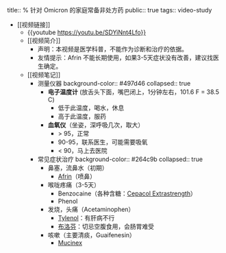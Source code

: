 title:: % 针对 Omicron 的家庭常备非处方药
public:: true
tags:: video-study

- [[视频链接]]
	- {{youtube https://youtu.be/SDYiNnt4Lfo}}
	- [[视频简介]]
		- 声明：本视频是医学科普，不能作为诊断和治疗的依据。
		- 友情提示：Afrin 不能长期使用，如果3-5天症状没有改善，建议找医生确定。
	- [[视频笔记]]
		- 测量仪器
		  background-color:: #497d46
		  collapsed:: true
			- **电子温度计** (放舌头下面，嘴巴闭上，1分钟左右，101.6 F = 38.5 C)
				- 低于此温度，喝水，休息
				- 高于此温度，服药
			- **血氧仪**（坐姿，深呼吸几次，取大）
				- \> 95，正常
				- 90-95，联系医生，可能需要吸氧
				- < 90，马上去医院
		- 常见症状治疗
		  background-color:: #264c9b
		  collapsed:: true
			- 鼻塞，流鼻水（初期）
				- [Afrin](https://npcitem.jd.hk/10027624746762.html#none)（喷鼻）
			- 喉咙疼痛（3-5天）
				- Benzocaine（各种含糖：[Cepacol Extrastrength](https://item.jd.com/10035462837558.html)）
				- Phenol
			- 发烧，头痛（Acetaminophen）
				- [Tylenol](https://npcitem.jd.hk/70035118845.html)：有肝病不行
				- [布洛芬](https://item.yiyaojd.com/100017559686.html)：切忌空腹食用，会肠胃难受
			- 咳嗽（主要清痰，Guaifenesin）
				- [Mucinex](https://npcitem.jd.hk/71123437238.html)